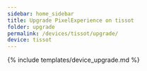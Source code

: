 ```yaml
---
sidebar: home_sidebar
title: Upgrade PixelExperience on tissot
folder: upgrade
permalink: /devices/tissot/upgrade/
device: tissot
---
```

{% include templates/device_upgrade.md %}
